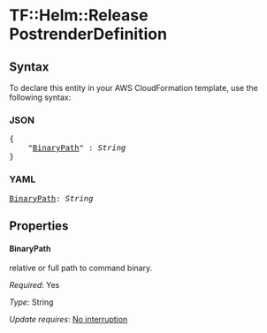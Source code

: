 # TF::Helm::Release PostrenderDefinition

## Syntax

To declare this entity in your AWS CloudFormation template, use the following syntax:

### JSON

<pre>
{
    "<a href="#binarypath" title="BinaryPath">BinaryPath</a>" : <i>String</i>
}
</pre>

### YAML

<pre>
<a href="#binarypath" title="BinaryPath">BinaryPath</a>: <i>String</i>
</pre>

## Properties

#### BinaryPath

relative or full path to command binary.

_Required_: Yes

_Type_: String

_Update requires_: [No interruption](https://docs.aws.amazon.com/AWSCloudFormation/latest/UserGuide/using-cfn-updating-stacks-update-behaviors.html#update-no-interrupt)

